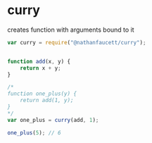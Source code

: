 curry
=======

creates function with arguments bound to it


```javascript
var curry = require("@nathanfaucett/curry");


function add(x, y) {
    return x + y;
}

/*
function one_plus(y) {
    return add(1, y);
}
*/
var one_plus = curry(add, 1);

one_plus(5); // 6
```
